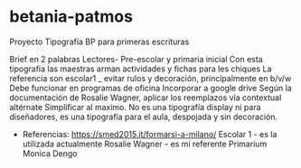 # betania-patmos
Proyecto Tipografía BP para primeras escrituras

Brief en 2 palabras
Lectores- Pre-escolar y primaria inicial
Con esta tipografia las maestras arman actividades y fichas para les chiques
La referencia son escolar1 _ evitar rulos y decoración, principalmente en b/v/w 
Debe funcionar en programas de oficina
Incorporar a google drive
Según la documentación de Rosalie Wagner, aplicar los reemplazos vía contextual altérnate
Simplificar al maximo.
No es una tipografía display ni para diseñadores, es una tipografía para el aula, despojada y sin decoración.



- Referencias:
https://smed2015.it/formarsi-a-milano/
Escolar 1 - es la utilizada actualmente
Rosalie Wagner - es mi referente
Primarium
Monica Dengo
